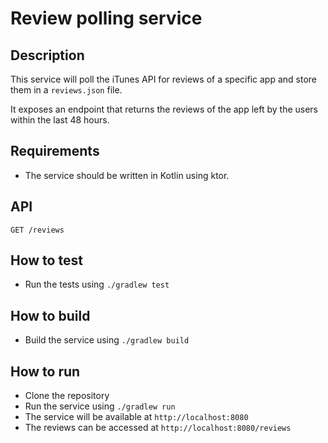 # Review polling service

## Description

This service will poll the iTunes API for reviews of a specific app and store them in a `reviews.json` file.

It exposes an endpoint that returns the reviews of the app left by the users within the last 48 hours.

## Requirements

- The service should be written in Kotlin using ktor.

## API

`GET /reviews`

## How to test

- Run the tests using `./gradlew test`

## How to build

- Build the service using `./gradlew build`

## How to run

- Clone the repository
- Run the service using `./gradlew run`
- The service will be available at `http://localhost:8080`
- The reviews can be accessed at `http://localhost:8080/reviews`
